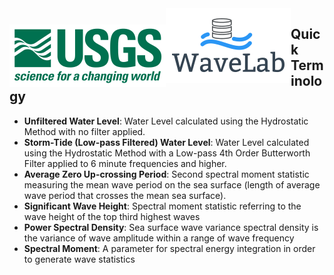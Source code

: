 <img src="./images/usgs.png" style=" padding-top: 26px; float: left"/>
<img src="./images/WaveLabLogo.png" style="float: left"/>

## Quick Terminology

- <b>Unfiltered Water Level</b>: Water Level calculated using the Hydrostatic Method with no filter applied.
- <b>Storm-Tide (Low-pass Filtered) Water Level</b>: Water Level calculated using the Hydrostatic Method with a Low-pass 4th Order Butterworth Filter applied to 6 minute frequencies and higher.
- <b>Average Zero Up-crossing Period</b>: Second spectral moment statistic measuring the mean wave period on the sea surface (length of average wave period that crosses the mean sea surface).
- <b>Significant Wave Height</b>: Spectral moment statistic referring to the wave height of the top third highest waves 
- <b>Power Spectral Density</b>: Sea surface wave variance spectral density is the variance of wave amplitude within a range of wave frequency
- <b>Spectral Moment</b>: A parameter for spectral energy integration in order to generate wave statistics
